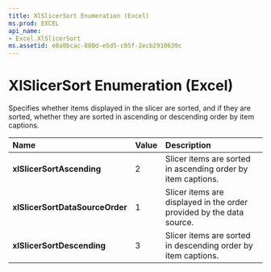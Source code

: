 ```yaml
---
title: XlSlicerSort Enumeration (Excel)
ms.prod: EXCEL
api_name:
- Excel.XlSlicerSort
ms.assetid: e8a8bcac-880d-e5d5-c05f-2ecb2910639c
---
```



# XlSlicerSort Enumeration (Excel)

Specifies whether items displayed in the slicer are sorted, and if they are sorted, whether they are sorted in ascending or descending order by item captions.



|**Name**|**Value**|**Description**|
|:-----|:-----|:-----|
| **xlSlicerSortAscending**|2|Slicer items are sorted in ascending order by item captions.|
| **xlSlicerSortDataSourceOrder**|1|Slicer items are displayed in the order provided by the data source.|
| **xlSlicerSortDescending**|3|Slicer items are sorted in descending order by item captions.|

